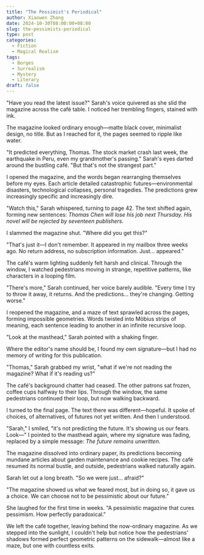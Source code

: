 ```yaml
---
title: "The Pessimist's Periodical"
author: Xiaowen Zhang
date: 2024-10-30T08:00:00+08:00
slug: the-pessimists-periodical
type: post
categories:
  - Fiction
  - Magical Realism
tags:
  - Borges
  - Surrealism
  - Mystery
  - Literary
draft: false
---
```


"Have you read the latest issue?" Sarah's voice quivered as she slid the magazine across the café table. I noticed her trembling fingers, stained with ink.

The magazine looked ordinary enough—matte black cover, minimalist design, no title. But as I reached for it, the pages seemed to ripple like water.

"It predicted everything, Thomas. The stock market crash last week, the earthquake in Peru, even my grandmother's passing." Sarah's eyes darted around the bustling café. "But that's not the strangest part."

I opened the magazine, and the words began rearranging themselves before my eyes. Each article detailed catastrophic futures—environmental disasters, technological collapses, personal tragedies. The predictions grew increasingly specific and increasingly dire.

"Watch this," Sarah whispered, turning to page 42. The text shifted again, forming new sentences: *Thomas Chen will lose his job next Thursday. His novel will be rejected by seventeen publishers.*

I slammed the magazine shut. "Where did you get this?"

"That's just it—I don't remember. It appeared in my mailbox three weeks ago. No return address, no subscription information. Just... appeared."

The café's warm lighting suddenly felt harsh and clinical. Through the window, I watched pedestrians moving in strange, repetitive patterns, like characters in a looping film.

"There's more," Sarah continued, her voice barely audible. "Every time I try to throw it away, it returns. And the predictions... they're changing. Getting worse."

I reopened the magazine, and a maze of text sprawled across the pages, forming impossible geometries. Words twisted into Möbius strips of meaning, each sentence leading to another in an infinite recursive loop.

"Look at the masthead," Sarah pointed with a shaking finger.

Where the editor's name should be, I found my own signature—but I had no memory of writing for this publication.

"Thomas," Sarah grabbed my wrist, "what if we're not reading the magazine? What if it's reading us?"

The café's background chatter had ceased. The other patrons sat frozen, coffee cups halfway to their lips. Through the window, the same pedestrians continued their loop, but now walking backward.

I turned to the final page. The text there was different—hopeful. It spoke of choices, of alternatives, of futures not yet written. And then I understood.

"Sarah," I smiled, "it's not predicting the future. It's showing us our fears. Look—" I pointed to the masthead again, where my signature was fading, replaced by a simple message: *The future remains unwritten.*

The magazine dissolved into ordinary paper, its predictions becoming mundane articles about garden maintenance and cookie recipes. The café resumed its normal bustle, and outside, pedestrians walked naturally again.

Sarah let out a long breath. "So we were just... afraid?"

"The magazine showed us what we feared most, but in doing so, it gave us a choice. We can choose not to be pessimistic about our future."

She laughed for the first time in weeks. "A pessimistic magazine that cures pessimism. How perfectly paradoxical."

We left the café together, leaving behind the now-ordinary magazine. As we stepped into the sunlight, I couldn't help but notice how the pedestrians' shadows formed perfect geometric patterns on the sidewalk—almost like a maze, but one with countless exits.